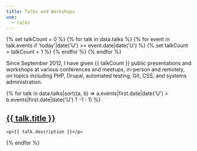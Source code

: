 ```yaml
---
title: Talks and Workshops
use:
  - talks
---
```


{% set talkCount = 0 %}
{% for talk in data.talks %}
  {% for event in talk.events if 'today'|date('U') >= event.date|date('U') %}
    {% set talkCount = talkCount + 1 %}
  {% endfor %}
{% endfor %}

Since September 2012, I have given {{ talkCount }} public presentations and workshops at various conferences and meetups, in-person and remotely, on topics including PHP, Drupal, automated testing, Git, CSS, and systems administration.

{% for talk in data.talks|sort((a, b) => a.events|first.date|date('U') > b.events|first.date|date('U') ? -1 : 1) %}
  <article>
    <div class="not-prose">
      <h2 class="text-xl font-bold">
        <a class="font-bold text-blue-primary dark:text-blue-400" href="{{ talk.url|trim('/', 'right') }}">{{ talk.title }}</a>
      </h2>
    </div>

    <p>{{ talk.description }}</p>
  </article>
{% endfor %}
